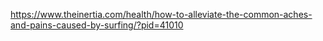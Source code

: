 https://www.theinertia.com/health/how-to-alleviate-the-common-aches-and-pains-caused-by-surfing/?pid=41010